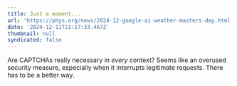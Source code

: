 ```yaml
---
title: Just a moment...
url: 'https://phys.org/news/2024-12-google-ai-weather-masters-day.html'
date: '2024-12-11T21:17:33.467Z'
thumbnail: null
syndicated: false
---
```

Are CAPTCHAs really necessary in *every* context?  Seems like an overused security measure, especially when it interrupts legitimate requests.  There has to be a better way.
